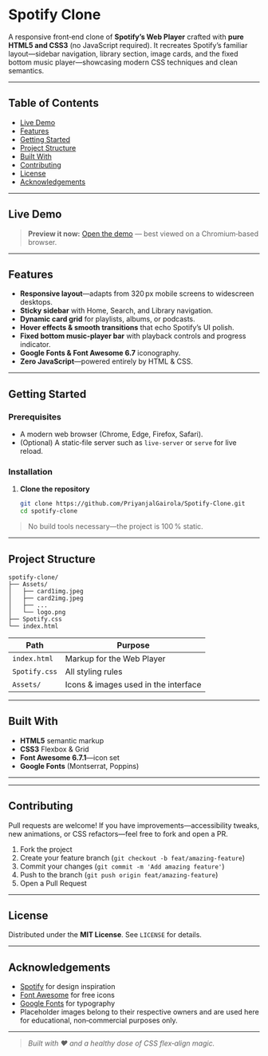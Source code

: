 # Spotify Clone

A responsive front‑end clone of **Spotify’s Web Player** crafted with **pure HTML5 and CSS3** (no JavaScript required). It recreates Spotify’s familiar layout—sidebar navigation, library section, image cards, and the fixed bottom music player—showcasing modern CSS techniques and clean semantics.

---

## Table of Contents

* [Live Demo](#live-demo)
* [Features](#features)
* [Getting Started](#getting-started)
* [Project Structure](#project-structure)
* [Built With](#built-with)
* [Contributing](#contributing)
* [License](#license)
* [Acknowledgements](#acknowledgements)

---

## Live Demo

> **Preview it now:** [Open the demo](https://priyanjalgairola.github.io/Spotify-Clone/) — best viewed on a Chromium‑based browser.

---

## Features

* **Responsive layout**—adapts from 320 px mobile screens to widescreen desktops.
* **Sticky sidebar** with Home, Search, and Library navigation.
* **Dynamic card grid** for playlists, albums, or podcasts.
* **Hover effects & smooth transitions** that echo Spotify’s UI polish.
* **Fixed bottom music‑player bar** with playback controls and progress indicator.
* **Google Fonts & Font Awesome 6.7** iconography.
* **Zero JavaScript**—powered entirely by HTML & CSS.

---

## Getting Started

### Prerequisites

* A modern web browser (Chrome, Edge, Firefox, Safari).
* (Optional) A static‑file server such as `live-server` or `serve` for live reload.

### Installation

1. **Clone the repository**

   ```bash
   git clone https://github.com/PriyanjalGairola/Spotify-Clone.git
   cd spotify‑clone
   ```
   
> No build tools necessary—the project is 100 % static.

---

## Project Structure

```
spotify-clone/
├── Assets/
│   ├── card1img.jpeg
│   ├── card2img.jpeg
│   ├── ...
│   └── logo.png
├── Spotify.css
└── index.html
```

| Path          | Purpose                              |
| ------------- | ------------------------------------ |
| `index.html`  | Markup for the Web Player            |
| `Spotify.css` | All styling rules                    |
| `Assets/`     | Icons & images used in the interface |

---

## Built With

* **HTML5** semantic markup
* **CSS3** Flexbox & Grid
* **Font Awesome 6.7.1**—icon set
* **Google Fonts** (Montserrat, Poppins)

---

---

## Contributing

Pull requests are welcome! If you have improvements—accessibility tweaks, new animations, or CSS refactors—feel free to fork and open a PR.

1. Fork the project
2. Create your feature branch (`git checkout -b feat/amazing-feature`)
3. Commit your changes (`git commit -m 'Add amazing feature'`)
4. Push to the branch (`git push origin feat/amazing-feature`)
5. Open a Pull Request

---

## License

Distributed under the **MIT License**. See `LICENSE`[](LICENCE) for details.

---

## Acknowledgements

* [Spotify](https://spotify.com) for design inspiration
* [Font Awesome](https://fontawesome.com) for free icons
* [Google Fonts](https://fonts.google.com) for typography
* Placeholder images belong to their respective owners and are used here for educational, non‑commercial purposes only.

---

> *Built with ♥ and a healthy dose of CSS flex‑align magic.*
